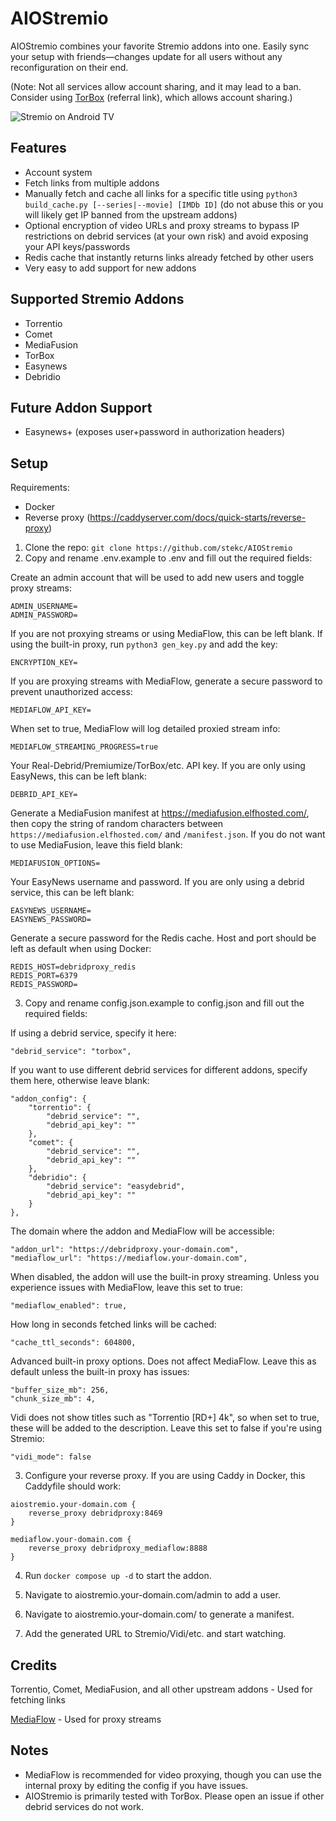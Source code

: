# AIOStremio

AIOStremio combines your favorite Stremio addons into one. Easily sync your setup with friends—changes update for all users without any reconfiguration on their end.

(Note: Not all services allow account sharing, and it may lead to a ban. Consider using [TorBox](https://torbox.app/subscription?referral=fe897519-fa8d-402d-bdb6-15570c60eff2) (referral link), which allows account sharing.)

![Stremio on Android TV](https://i.postimg.cc/YthHbCzs/PNG-image.png)

## Features
- Account system
- Fetch links from multiple addons
- Manually fetch and cache all links for a specific title using `python3 build_cache.py [--series|--movie] [IMDb ID]` (do not abuse this or you will likely get IP banned from the upstream addons)
- Optional encryption of video URLs and proxy streams to bypass IP restrictions on debrid services (at your own risk) and avoid exposing your API keys/passwords
- Redis cache that instantly returns links already fetched by other users
- Very easy to add support for new addons

## Supported Stremio Addons
- Torrentio
- Comet
- MediaFusion
- TorBox
- Easynews
- Debridio

## Future Addon Support
- Easynews+ (exposes user+password in authorization headers)

## Setup
Requirements:
- Docker
- Reverse proxy (https://caddyserver.com/docs/quick-starts/reverse-proxy)

1. Clone the repo: `git clone https://github.com/stekc/AIOStremio`
2. Copy and rename .env.example to .env and fill out the required fields:

Create an admin account that will be used to add new users and toggle proxy streams:
```
ADMIN_USERNAME=
ADMIN_PASSWORD=
```
If you are not proxying streams or using MediaFlow, this can be left blank. If using the built-in proxy, run `python3 gen_key.py` and add the key:
```
ENCRYPTION_KEY=
```
If you are proxying streams with MediaFlow, generate a secure password to prevent unauthorized access:
```
MEDIAFLOW_API_KEY=
```
When set to true, MediaFlow will log detailed proxied stream info:
```
MEDIAFLOW_STREAMING_PROGRESS=true
```
Your Real-Debrid/Premiumize/TorBox/etc. API key. If you are only using EasyNews, this can be left blank:
```
DEBRID_API_KEY=
```
Generate a MediaFusion manifest at https://mediafusion.elfhosted.com/, then copy the string of random characters between `https://mediafusion.elfhosted.com/` and `/manifest.json`. If you do not want to use MediaFusion, leave this field blank:
```
MEDIAFUSION_OPTIONS=
```
Your EasyNews username and password. If you are only using a debrid service, this can be left blank:
```
EASYNEWS_USERNAME=
EASYNEWS_PASSWORD=
```
Generate a secure password for the Redis cache. Host and port should be left as default when using Docker:
```
REDIS_HOST=debridproxy_redis
REDIS_PORT=6379
REDIS_PASSWORD=
```

3. Copy and rename config.json.example to config.json and fill out the required fields:

If using a debrid service, specify it here:
```
"debrid_service": "torbox",
```
If you want to use different debrid services for different addons, specify them here, otherwise leave blank:
```
"addon_config": {
    "torrentio": {
        "debrid_service": "",
        "debrid_api_key": ""
    },
    "comet": {
        "debrid_service": "",
        "debrid_api_key": ""
    },
    "debridio": {
        "debrid_service": "easydebrid",
        "debrid_api_key": ""
    }
},
```
The domain where the addon and MediaFlow will be accessible:
```
"addon_url": "https://debridproxy.your-domain.com",
"mediaflow_url": "https://mediaflow.your-domain.com",
```
When disabled, the addon will use the built-in proxy streaming. Unless you experience issues with MediaFlow, leave this set to true:
```
"mediaflow_enabled": true,
```
How long in seconds fetched links will be cached:
```
"cache_ttl_seconds": 604800,
```
Advanced built-in proxy options. Does not affect MediaFlow. Leave this as default unless the built-in proxy has issues:
```
"buffer_size_mb": 256,
"chunk_size_mb": 4,
```
Vidi does not show titles such as "Torrentio [RD+] 4k", so when set to true, these will be added to the description. Leave this set to false if you're using Stremio:
```
"vidi_mode": false
```

3. Configure your reverse proxy. If you are using Caddy in Docker, this Caddyfile should work:
```
aiostremio.your-domain.com {
    reverse_proxy debridproxy:8469
}
 
mediaflow.your-domain.com {
    reverse_proxy debridproxy_mediaflow:8888
}
```

4. Run `docker compose up -d` to start the addon.

5. Navigate to aiostremio.your-domain.com/admin to add a user.

6. Navigate to aiostremio.your-domain.com/ to generate a manifest.

7. Add the generated URL to Stremio/Vidi/etc. and start watching.

## Credits
Torrentio, Comet, MediaFusion, and all other upstream addons - Used for fetching links

[MediaFlow](https://github.com/mhdzumair/mediaflow-proxy) - Used for proxy streams

## Notes
- MediaFlow is recommended for video proxying, though you can use the internal proxy by editing the config if you have issues.
- AIOStremio is primarily tested with TorBox. Please open an issue if other debrid services do not work.

